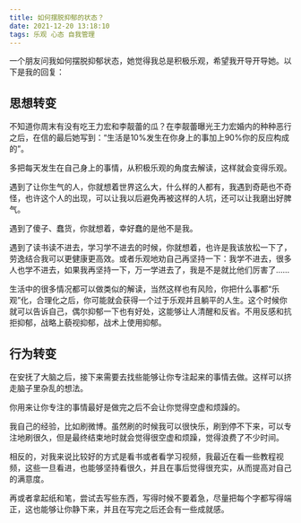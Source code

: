 ```yaml
---
title: 如何摆脱抑郁的状态？
date: 2021-12-20 13:18:10
tags: 乐观 心态 自我管理
---
```


一个朋友问我如何摆脱抑郁状态，她觉得我总是积极乐观，希望我开导开导她。以下是我的回复：

## 思想转变
不知道你周末有没有吃王力宏和李靓蕾的瓜？在李靓蕾曝光王力宏婚内的种种恶行之后，在信的最后她写到：“生活是10%发生在你身上的事加上90%你的反应构成的”。

多把每天发生在自己身上的事情，从积极乐观的角度去解读，这样就会变得乐观。

遇到了让你生气的人，你就想着世界这么大，什么样的人都有，我遇到奇葩也不奇怪，也许这个人的出现，可以让我以后避免再被这样的人坑，还可以让我磨出好脾气。

<!-- more -->

遇到了傻子、蠢货，你就想着，幸好蠢的是他不是我。

遇到了读书读不进去，学习学不进去的时候，你就想着，也许是我该放松一下了，劳逸结合我可以更健康更高效。或者乐观地劝自己再坚持一下：我学不进去，很多人也学不进去，如果我再坚持一下，万一学进去了，我是不是就比他们厉害了……

生活中的很多情况都可以做类似的解读，当然这样也有风险，你把什么事都“乐观”化，合理化之后，你可能就会获得一个过于乐观并且躺平的人生。这个时候你就可以告诉自己，偶尔抑郁一下也有好处，这能够让人清醒和反省。不用反感和抗拒抑郁，战略上藐视抑郁，战术上使用抑郁。

## 行为转变
在安抚了大脑之后，接下来需要去找些能够让你专注起来的事情去做。这样可以挤走脑子里杂乱的想法。

你用来让你专注的事情最好是做完之后不会让你觉得空虚和烦躁的。

我自己的经验，比如刷微博。虽然刷的时候我可以很快乐，刷到停不下来，可以专注地刷很久，但是最终结束地时就会觉得很空虚和烦躁，觉得浪费了不少时间。

相反的，对我来说比较好的方式是看书或者看学习视频，我最近在看一些教程视频，这些一旦看进，也能够坚持看很久，并且在事后觉得很充实，从而提高对自己的满意度。

再或者拿起纸和笔，尝试去写些东西，写得时候不要着急，尽量把每个字都写得端正，这也能够让你静下来，并且在写完之后还会有一些成就感。
